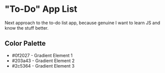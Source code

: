 # "To-Do" App List
 Next approach to the to-do list app, because genuine I want to learn JS and know the stuff better.

 ## Color Palette


- #0f2027 - Gradient Element 1
- #203a43 - Gradient Element 2
- #2c5364 - Gradient Element 3